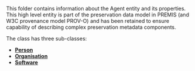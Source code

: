 This folder contains information about the Agent entity and its properties. This high level entity is part of the preservation data model in PREMIS (and W3C provenance model PROV-O) and has been retained to ensure capability of describing complex preservation metadata components.

The class has three sub-classes:

* **[Person](https://github.com/JiscRDSS/Metadata/blob/master/properties/Agent/Person/Person.md)**
* **[Organisation](https://github.com/JiscRDSS/Metadata/blob/master/properties/Agent/Organisation/organisation.md)**
* **[Software](https://github.com/JiscRDSS/Metadata/blob/master/properties/Agent/Software/software.md)**
